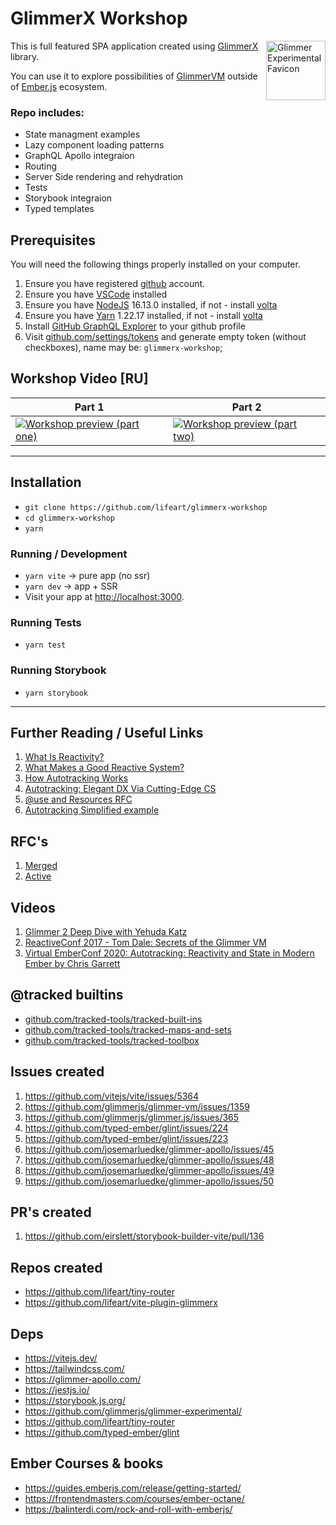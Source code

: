 # GlimmerX Workshop

<img align="right" width="95" height="95"
     alt="Glimmer Experimental Favicon"
     src="./favicon.svg">


This is full featured SPA application created using [GlimmerX](https://github.com/glimmerjs/glimmer-experimental) library.

You can use it to explore possibilities of [GlimmerVM](https://github.com/glimmerjs/glimmer-vm) outside of [Ember.js](http://emberjs.com/) ecosystem.

### Repo includes:

* State managment examples
* Lazy component loading patterns
* GraphQL Apollo integraion
* Routing
* Server Side rendering and rehydration
* Tests
* Storybook integraion
* Typed templates

## Prerequisites

You will need the following things properly installed on your computer.

1. Ensure you have registered [github](http://github.com/) account.
1. Ensure you have [VSCode](https://code.visualstudio.com/download) installed
1. Ensure you have [NodeJS](https://nodejs.org/en/) 16.13.0 installed, if not - install [volta](https://volta.sh/)
1. Ensure you have [Yarn](https://yarnpkg.com/) 1.22.17 installed, if not - install [volta](https://volta.sh/)
1. Install [GitHub GraphQL Explorer](https://docs.github.com/en/graphql/overview/explorer) to your github profile
1. Visit [github.com/settings/tokens](https://github.com/settings/tokens) and generate empty token (without checkboxes), name may be: `glimmerx-workshop`;

## Workshop Video [RU]

| Part 1 | Part 2 |
|---|---|
|[![Workshop preview (part one)](http://img.youtube.com/vi/C-gBuD534lY/0.jpg)](http://www.youtube.com/watch?v=C-gBuD534lY "GlimmerX workshop part 1")|[![Workshop preview (part two)](http://img.youtube.com/vi/hAJJ9Y3UGvk/0.jpg)](http://www.youtube.com/watch?v=hAJJ9Y3UGvk "GlimmerX workshop part 2")|

---

## Installation

* `git clone https://github.com/lifeart/glimmerx-workshop`
* `cd glimmerx-workshop`
* `yarn`

### Running / Development

* `yarn vite` -> pure app (no ssr)
* `yarn dev` -> app + SSR
* Visit your app at [http://localhost:3000](http://localhost:3000).


### Running Tests

* `yarn test`

### Running Storybook

* `yarn storybook`


---

## Further Reading / Useful Links
1. [What Is Reactivity?](https://www.pzuraq.com/what-is-reactivity/)
1. [What Makes a Good Reactive System?](https://www.pzuraq.com/what-makes-a-good-reactive-system/)
1. [How Autotracking Works](https://www.pzuraq.com/how-autotracking-works/)
1. [Autotracking: Elegant DX Via Cutting-Edge CS](https://v5.chriskrycho.com/journal/autotracking-elegant-dx-via-cutting-edge-cs/)
1. [@use and Resources RFC](https://www.pzuraq.com/introducing-use/)
1. [Autotracking Simplified example](https://gist.github.com/pzuraq/79bf862e0f8cd9521b79c4b6eccdc4f9)

## RFC's

1. [Merged](https://emberjs.github.io/rfcs/)
1. [Active](https://github.com/emberjs/rfcs/pulls)

## Videos

1. [Glimmer 2 Deep Dive with Yehuda Katz](https://www.youtube.com/watch?v=vL8sCi1Bv6E)
1. [ReactiveConf 2017 - Tom Dale: Secrets of the Glimmer VM](https://www.youtube.com/watch?v=nXCSloXZ-wc)
1. [Virtual EmberConf 2020: Autotracking: Reactivity and State in Modern Ember by Chris Garrett
](https://www.youtube.com/watch?v=HDBSU2HCLbU)
## @tracked builtins

* [github.com/tracked-tools/tracked-built-ins](https://github.com/tracked-tools/tracked-built-ins)
* [github.com/tracked-tools/tracked-maps-and-sets](https://github.com/tracked-tools/tracked-maps-and-sets)
* [github.com/tracked-tools/tracked-toolbox](https://github.com/tracked-tools/tracked-toolbox)

## Issues created

 1. https://github.com/vitejs/vite/issues/5364
 1. https://github.com/glimmerjs/glimmer-vm/issues/1359
 1. https://github.com/glimmerjs/glimmer.js/issues/365
 1. https://github.com/typed-ember/glint/issues/224
 1. https://github.com/typed-ember/glint/issues/223
 1. https://github.com/josemarluedke/glimmer-apollo/issues/45
 1. https://github.com/josemarluedke/glimmer-apollo/issues/48
 1. https://github.com/josemarluedke/glimmer-apollo/issues/49
 1. https://github.com/josemarluedke/glimmer-apollo/issues/50


## PR's created

 1. https://github.com/eirslett/storybook-builder-vite/pull/136


## Repos created

* https://github.com/lifeart/tiny-router
* https://github.com/lifeart/vite-plugin-glimmerx

## Deps

* https://vitejs.dev/
* https://tailwindcss.com/
* https://glimmer-apollo.com/
* https://jestjs.io/
* https://storybook.js.org/
* https://github.com/glimmerjs/glimmer-experimental/
* https://github.com/lifeart/tiny-router
* https://github.com/typed-ember/glint


## Ember Courses & books 

* https://guides.emberjs.com/release/getting-started/
* https://frontendmasters.com/courses/ember-octane/
* https://balinterdi.com/rock-and-roll-with-emberjs/
